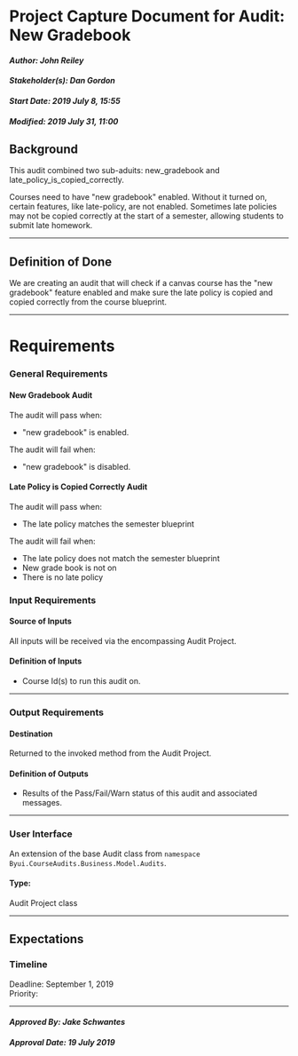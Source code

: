# Project Capture Document for Audit: New Gradebook
#### *Author: John Reiley*
#### *Stakeholder(s): Dan Gordon*
#### *Start Date: 2019 July 8, 15:55*
#### *Modified: 2019 July 31, 11:00*

## Background

This audit combined two sub-aduits: new_gradebook and late_policy_is_copied_correctly.

Courses need to have "new gradebook" enabled.  Without it turned on, certain features, like late-policy, are not enabled.
Sometimes late policies may not be copied correctly at the start of a semester, allowing students to submit late homework.

-----

## Definition of Done

We are creating an audit that will check if a canvas course has the "new gradebook" feature enabled and make sure the late policy is copied and copied correctly from the course blueprint.

-----

# Requirements

### General Requirements
<!-- What counts as pass/fail/warn? -->
#### New Gradebook Audit
The audit will pass when: 
- "new gradebook" is enabled.

The audit will fail when:
- "new gradebook" is disabled.
#### Late Policy is Copied Correctly Audit
The audit will pass when: 
- The late policy matches the semester blueprint  

The audit will fail when: 
- The late policy does not match the semester blueprint    
- New grade book is not on  
- There is no late policy  

### Input Requirements
#### Source of Inputs
All inputs will be received via the encompassing Audit Project.

#### Definition of Inputs
<!-- TBD: do not fill out just yet -->
- Course Id(s) to run this audit on.
---

### Output Requirements
#### Destination
Returned to the invoked method from the Audit Project.

#### Definition of Outputs
<!-- TBD: do not fill out just yet -->
- Results of the Pass/Fail/Warn status of this audit and associated messages.
---

### User Interface
An extension of the base Audit class from `namespace Byui.CourseAudits.Business.Model.Audits`.
#### Type:
Audit Project class

-----

## Expectations
### Timeline
Deadline: September 1, 2019  
Priority: 
<!-- What is the deadline? 2019 Sep 1? -->
<!-- What priority is this audit? -->

-----

#### *Approved By: Jake Schwantes* 
#### *Approval Date: 19 July 2019*
